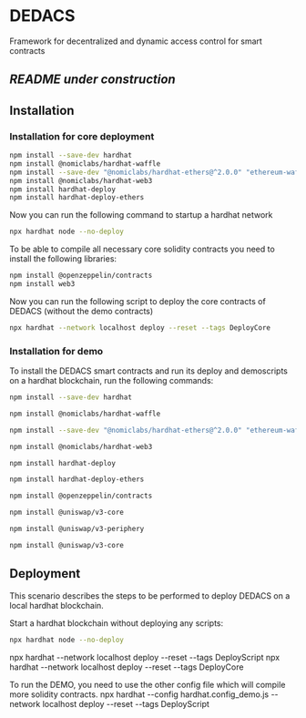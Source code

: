 # DEDACS
Framework for decentralized and dynamic access control for smart contracts

## _README under construction_

## Installation
### Installation for core deployment
```bash
npm install --save-dev hardhat
npm install @nomiclabs/hardhat-waffle
npm install --save-dev "@nomiclabs/hardhat-ethers@^2.0.0" "ethereum-waffle@^3.2.0" "ethers@^5.0.0"
npm install @nomiclabs/hardhat-web3
npm install hardhat-deploy
npm install hardhat-deploy-ethers
```

Now you can run the following command to startup a hardhat network
```bash
npx hardhat node --no-deploy
```

To be able to compile all necessary core solidity contracts you need to install the following libraries:
```bash
npm install @openzeppelin/contracts
npm install web3
```

Now you can run the following script to deploy the core contracts of DEDACS (without the demo contracts)
```bash
npx hardhat --network localhost deploy --reset --tags DeployCore
```


### Installation for demo
To install the DEDACS smart contracts and run its deploy and demoscripts on a hardhat blockchain, run the following commands:

```bash
npm install --save-dev hardhat
```
```bash
npm install @nomiclabs/hardhat-waffle
```
```bash
npm install --save-dev "@nomiclabs/hardhat-ethers@^2.0.0" "ethereum-waffle@^3.2.0" "ethers@^5.0.0"
```
```bash
npm install @nomiclabs/hardhat-web3
```
```bash
npm install hardhat-deploy
```
```bash
npm install hardhat-deploy-ethers
```
```bash
npm install @openzeppelin/contracts
```
```bash
npm install @uniswap/v3-core
```
```bash
npm install @uniswap/v3-periphery
```
```bash
npm install @uniswap/v3-core
```

## Deployment
This scenario describes the steps to be performed to deploy DEDACS on a local hardhat blockchain.

Start a hardhat blockchain without deploying any scripts:
```bash
npx hardhat node --no-deploy
```

npx hardhat --network localhost deploy --reset --tags DeployScript
npx hardhat --network localhost deploy --reset --tags DeployCore

To run the DEMO, you need to use the other config file which will compile more solidity contracts.
npx hardhat --config hardhat.config_demo.js --network localhost deploy --reset --tags DeployScript